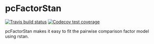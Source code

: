 # pcFactorStan

<!-- badges: start -->
[![Travis build status](https://travis-ci.org/jpritikin/pcFactorStan.svg?branch=master)](https://travis-ci.org/jpritikin/pcFactorStan)
[![Codecov test coverage](https://codecov.io/gh/jpritikin/pcFactorStan/branch/master/graph/badge.svg)](https://codecov.io/gh/jpritikin/pcFactorStan?branch=master)
<!-- badges: end -->

pcFactorStan makes it easy to fit the pairwise comparison factor model using rstan.
